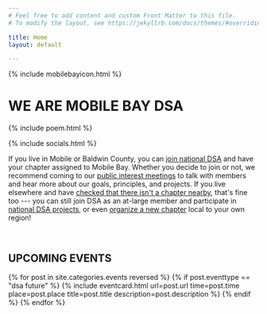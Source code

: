 ```yaml
---
# Feel free to add content and custom Front Matter to this file.
# To modify the layout, see https://jekyllrb.com/docs/themes/#overriding-theme-defaults

title: Home
layout: default

---
```


{% include mobilebayicon.html %}

# WE ARE MOBILE BAY DSA

{% include poem.html %}

{% include socials.html %}

If you live in Mobile or Baldwin County, you can [join national DSA](https://www.dsausa.org/) and have your chapter assigned to Mobile Bay. Whether you decide to join or not, we recommend coming to our [public interest meetings](./calendar) to talk with members and hear more about our goals, principles, and projects. If you live elsewhere and have [checked that there isn't a chapter nearby](https://www.dsausa.org/chapters/), that's fine too --- you can still join DSA as an at-large member and participate in [national DSA projects](https://www.dsausa.org/get-involved/), or even [organize a new chapter](https://www.dsausa.org/chapters/start-a-chapter/) local to your own region!

<br />

## UPCOMING EVENTS

{% for post in site.categories.events reversed %}
{% if post.eventtype == "dsa future" %}
{% include eventcard.html url=post.url time=post.time place=post.place title=post.title description=post.description %}
{% endif %}
{% endfor %}